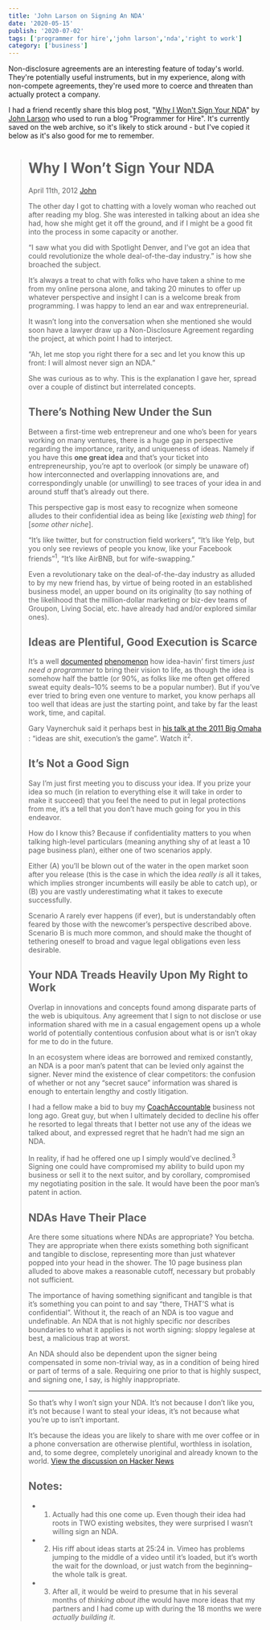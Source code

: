 ```yaml
---
title: 'John Larson on Signing An NDA'
date: '2020-05-15'
publish: '2020-07-02'
tags: ['programmer for hire','john larson','nda','right to work']
category: ['business']
---
```

Non-disclosure agreements are an interesting feature of today's world. They're potentially useful instruments, but in my experience, along with non-compete agreements, they're used more to coerce and threaten than actually protect a company.

I had a friend recently share this blog post, "[Why I Won't Sign Your NDA](https://web.archive.org/web/20180309141253/http://blog.jpl-consulting.com/2012/04/why-i-wont-sign-your-nda/)" by [John Larson](https://web.archive.org/web/20180328023702/http://blog.jpl-consulting.com/about/) who used to run a blog "Programmer for Hire". It's currently saved on the web archive, so it's likely to stick around - but I've copied it below as it's also good for me to remember.

> # Why I Won’t Sign Your NDA
> April 11th, 2012
>  [John](https://web.archive.org/web/20180309141253/http://blog.jpl-consulting.com/author/admin/)
>
> The other day I got to chatting with a lovely woman who reached out after reading my blog.  She was interested in talking about an idea she had, how she might get it off the ground, and if I might be a good fit into the process in some capacity or another.
>
> “I saw what you did with Spotlight Denver, and I’ve got an idea that could revolutionize the whole deal-of-the-day industry.” is how she broached the subject.
>
> It’s always a treat to chat with folks who have taken a shine to me from my online persona alone, and taking 20 minutes to offer up whatever perspective and insight I can is a welcome break from programming.  I was happy to lend an ear and wax entrepreneurial.
>
> It wasn’t long into the conversation when she mentioned she would soon have a lawyer draw up a Non-Disclosure Agreement regarding the project, at which point I had to interject.
>
> “Ah, let me stop you right there for a sec and let you know this up front: I will almost never sign an NDA.”
>
> She was curious as to why.  This is the explanation I gave her, spread over a couple of distinct but interrelated concepts.
>
> ## There’s Nothing New Under the Sun
> Between a first-time web entrepreneur and one who’s been for years working on many ventures, there is a huge gap in perspective regarding the importance, rarity, and uniqueness of ideas.  Namely if you have this **one great idea** and that’s your ticket into entrepreneurship, you’re apt to overlook (or simply be unaware of) how interconnected and overlapping innovations are, and correspondingly unable (or unwilling) to see traces of your idea in and around stuff that’s already out there.
>
> This perspective gap is most easy to recognize when someone alludes to their confidential idea as being like [*existing web thing*] for [*some other niche*].
>
> “It’s like twitter, but for construction field workers”, “It’s like Yelp, but you only see reviews of people you know, like your Facebook friends”<sup>1</sup>, “It’s like AirBNB, but for wife-swapping.”
>
> Even a revolutionary take on the deal-of-the-day industry as alluded to by my new friend has, by virtue of being rooted in an established business model, an upper bound on its originality (to say nothing of the likelihood that the million-dollar marketing or biz-dev teams of Groupon, Living Social, etc. have already had and/or explored similar ones).
>
> ## Ideas are Plentiful, Good Execution is Scarce
> It’s a well  [documented](https://web.archive.org/web/20180309141253/http://thinkopen.ly/post/20095389300/why-you-dont-need-a-programmer)   [phenomenon](https://web.archive.org/web/20180309141253/http://www.cs.uni.edu/~wallingf/blog/archives/monthly/2010-12.html#e2010-12-01T15_45_40.htm)  how idea-havin’ first timers *just need a programmer* to bring their vision to life, as though the idea is somehow half the battle (or 90%, as folks like me often get offered sweat equity deals–10% seems to be a popular number).  But if you’ve ever tried to bring even one venture to market, you know perhaps all too well that ideas are just the starting point, and take by far the least work, time, and capital.
>
> Gary Vaynerchuk said it perhaps best in  [his talk at the 2011 Big Omaha](https://web.archive.org/web/20180309141253/http://www.siliconprairienews.com/2011/07/big-omaha-video-series-gary-vaynerchuk-of-vaynermedia) : “ideas are shit, execution’s the game”.  Watch it<sup>2</sup>.
>
> ## It’s Not a Good Sign
> Say I’m just first meeting you to discuss your idea.  If you prize your idea so much (in relation to everything else it will take in order to make it succeed) that you feel the need to put in legal protections from me, it’s a tell that you don’t have much going for you in this endeavor.
>
> How do I know this?  Because if confidentiality matters to you when talking high-level particulars (meaning anything shy of at least a 10 page business plan), either one of two scenarios apply.
>
> Either (A) you’ll be blown out of the water in the open market soon after you release (this is the case in which the idea *really is* all it takes, which implies stronger incumbents will easily be able to catch up), or (B) you are vastly underestimating what it takes to execute successfully.
>
> Scenario A rarely ever happens (if ever), but is understandably often feared by those with the newcomer’s perspective described above.  Scenario B is much more common, and should make the thought of tethering oneself to broad and vague legal obligations even less desirable.
>
> ## Your NDA Treads Heavily Upon My Right to Work
> Overlap in innovations and concepts found among disparate parts of the web is ubiquitous.  Any agreement that I sign to not disclose or use information shared with me in a casual engagement opens up a whole world of potentially contentious confusion about what is or isn’t okay for me to do in the future.
>
> In an ecosystem where ideas are borrowed and remixed constantly, an NDA is a poor man’s patent that can be levied only against the signer.  Never mind the existence of clear competitors: the confusion of whether or not any “secret sauce” information was shared is enough to entertain lengthy and costly litigation.
>
> I had a fellow make a bid to buy my  [CoachAccountable](https://web.archive.org/web/20180309141253/http://www.coachaccountable.com/)  business not long ago.  Great guy, but when I ultimately decided to decline his offer he resorted to legal threats that I better not use any of the ideas we talked about, and expressed regret that he hadn’t had me sign an NDA.
>
> In reality, if had he offered one up I simply would’ve declined.<sup>3</sup> Signing one could have compromised my ability to build upon my business or sell it to the next suitor, and by corollary, compromised my negotiating position in the sale.  It would have been the poor man’s patent in action.
>
> ## NDAs Have Their Place
> Are there some situations where NDAs are appropriate?  You betcha.  They are appropriate when there exists something both significant and tangible to disclose, representing more than just whatever popped into your head in the shower.  The 10 page business plan alluded to above makes a reasonable cutoff, necessary but probably not sufficient.
>
> The importance of having something significant and tangible is that it’s something you can point to and say “there, THAT’S what is confidential”.  Without it, the reach of an NDA is too vague and undefinable. An NDA that is not highly specific nor describes boundaries to what it applies is not worth signing: sloppy legalese at best, a malicious trap at worst.
>
> An NDA should also be dependent upon the signer being compensated in some non-trivial way, as in a condition of being hired or part of terms of a sale.  Requiring one prior to that is highly suspect, and signing one, I say, is highly inappropriate.
> <hr/>
> So that’s why I won’t sign your NDA.  It’s not because I don’t like you, it’s not because I want to steal your ideas, it’s not because what you’re up to isn’t important.
>
> It’s because the ideas you are likely to share with me over coffee or in a phone conversation are otherwise plentiful, worthless in isolation, and, to some degree, completely unoriginal and already known to the world.
>  [View the discussion on Hacker News](https://web.archive.org/web/20180309141253/http://news.ycombinator.com/item?id=3844893)
>
> ## Notes:
>
>   - 1. Actually had this one come up.  Even though their idea had roots in TWO existing websites, they were surprised I wasn’t willing sign an NDA.
>
>   - 2. His riff about ideas starts at 25:24 in.  Vimeo has problems jumping to the middle of a video until it’s loaded, but it’s worth the wait for the download, or just watch from the beginning–the whole talk is great.
>
>   - 3. After all, it would be weird to presume that in his several months of *thinking about it*he would have more ideas that my partners and I had come up with during the 18 months we were *actually building it*.

